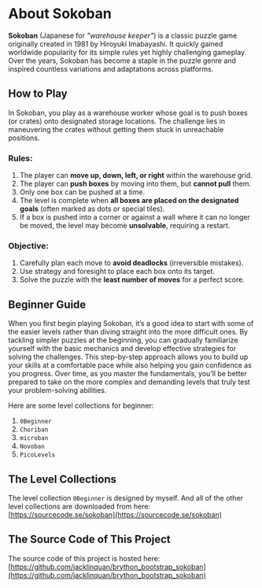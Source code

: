 # About Sokoban

**Sokoban** (Japanese for *"warehouse keeper"*) is a classic puzzle game originally created in 1981 by Hiroyuki Imabayashi.
It quickly gained worldwide popularity for its simple rules yet highly challenging gameplay.
Over the years, Sokoban has become a staple in the puzzle genre and inspired countless variations and adaptations across platforms.

## How to Play

In Sokoban, you play as a warehouse worker whose goal is to push boxes (or crates) onto designated storage locations.
The challenge lies in maneuvering the crates without getting them stuck in unreachable positions.

### Rules:
1. The player can **move up, down, left, or right** within the warehouse grid.
2. The player can **push boxes** by moving into them, but **cannot pull** them.
3. Only one box can be pushed at a time.
4. The level is complete when **all boxes are placed on the designated goals** (often marked as dots or special tiles).
5. If a box is pushed into a corner or against a wall where it can no longer be moved, the level may become **unsolvable**, requiring a restart.

### Objective:
1. Carefully plan each move to **avoid deadlocks** (irreversible mistakes).
2. Use strategy and foresight to place each box onto its target.
3. Solve the puzzle with the **least number of moves** for a perfect score.

## Beginner Guide

When you first begin playing Sokoban, it’s a good idea to start with some of the easier levels rather than diving straight into the more difficult ones.
By tackling simpler puzzles at the beginning, you can gradually familiarize yourself with the basic mechanics and develop effective strategies for solving the challenges.
This step-by-step approach allows you to build up your skills at a comfortable pace while also helping you gain confidence as you progress.
Over time, as you master the fundamentals, you’ll be better prepared to take on the more complex and demanding levels that truly test your problem-solving abilities.

Here are some level collections for beginner:
1. `0Beginner`
2. `Choriban`
3. `microban`
4. `Novoban`
5. `PicoLevels`

## The Level Collections

The level collection `0Beginner` is designed by myself.
And all of the other level collections are downloaded from here:
[https://sourcecode.se/sokoban](https://sourcecode.se/sokoban)

## The Source Code of This Project

The source code of this project is hosted here:
[https://github.com/jacklinquan/brython_bootstrap_sokoban](https://github.com/jacklinquan/brython_bootstrap_sokoban)
